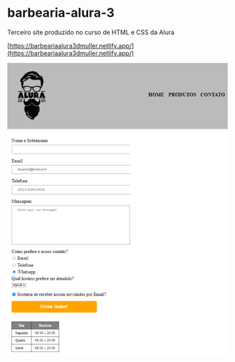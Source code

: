 # barbearia-alura-3

Terceiro site produzido no curso de HTML e CSS da Alura

[https://barbeariaalura3dmuller.netlify.app/](https://barbeariaalura3dmuller.netlify.app/)

![image](https://github.com/DimitriMll/barbearia-alura-3/blob/main/barbearia3.PNG)
